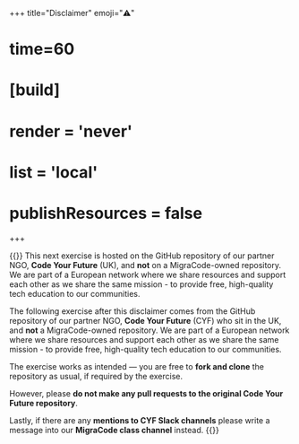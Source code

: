 +++
title="Disclaimer"
emoji="⚠️"
# time=60
# [build]
  # render = 'never'
  # list = 'local'
  # publishResources = false

+++

{{<note title="📌 Disclaimer">}}
This next exercise is hosted on the GitHub repository of our partner NGO, **Code Your Future** (UK), and **not** on a MigraCode-owned repository.
We are part of a European network where we share resources and support each other as we share the same mission - to provide free, high-quality tech education to our communities.

The following exercise after this disclaimer comes from the GitHub repository of our partner NGO, **Code Your Future** (CYF) who sit in the UK, and **not** a MigraCode-owned repository.
We are part of a European network where we share resources and support each other as we share the same mission - to provide free, high-quality tech education to our communities.

The exercise works as intended — you are free to **fork and clone** the repository as usual, if required by the exercise.

However, please **do not make any pull requests to the original Code Your Future repository**.

Lastly, if there are any **mentions to CYF Slack channels** please write a message into our **MigraCode class channel** instead.
{{</note>}}

